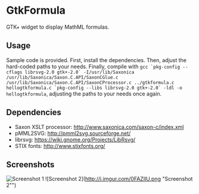 # GtkFormula

GTK+ widget to display MathML formulas.

## Usage

Sample code is provided. First, install the dependencies. Then, adjust the hard-coded paths to your needs. Finally, compile with ```gcc `pkg-config --cflags librsvg-2.0 gtk+-2.0` -I/usr/lib/Saxonica /usr/lib/Saxonica/Saxon.C.API/SaxonCGlue.c /usr/lib/Saxonica/Saxon.C.API/SaxonCProcessor.c ../gtkformula.c hellogtkformula.c `pkg-config --libs librsvg-2.0 gtk+-2.0` -ldl -o hellogtkformula```, adjusting the paths to your needs once again.

## Dependencies
  - Saxon XSLT processor: http://www.saxonica.com/saxon-c/index.xml
  - pMML2SVG: http://pmml2svg.sourceforge.net/
  - librsvg: https://wiki.gnome.org/Projects/LibRsvg/
  - STIX fonts: http://www.stixfonts.org/

## Screenshots

![Screenshot 1](http://i.imgur.com/vmtAdzU.png "Screenshot 1")
![Screenshot 2](http://i.imgur.com/0FAZlIU.png "Screenshot 2"")
